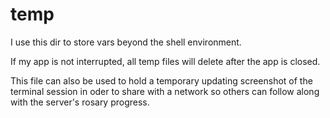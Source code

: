 # temp

I use this dir to store vars beyond the shell environment.

If my app is not interrupted, all temp files will delete after the app is closed.

This file can also be used to hold a temporary updating screenshot of the terminal session in oder to share with a network so others can follow along with the server's rosary progress.
